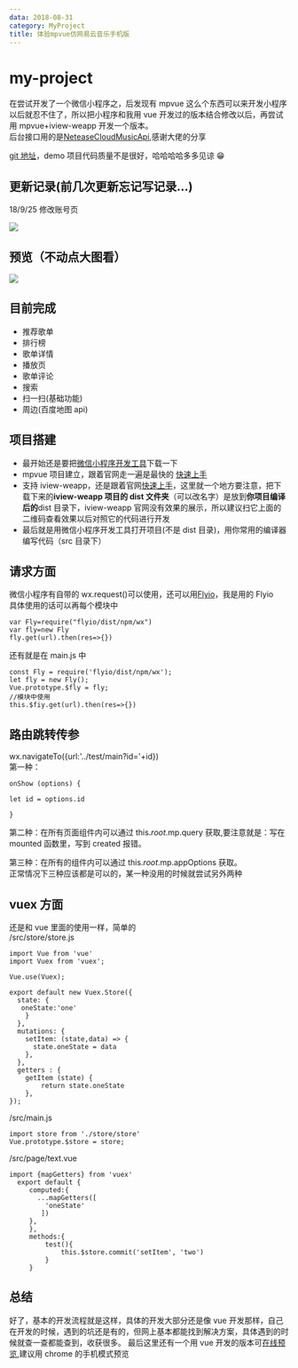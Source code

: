 ```yaml
---
data: 2018-08-31
category: MyProject
title: 体验mpvue仿网易云音乐手机版
---
```


# my-project

在尝试开发了一个微信小程序之，后发现有 mpvue 这么个东西可以来开发小程序以后就忍不住了，所以把小程序和我用 vue 开发过的版本结合修改以后，再尝试用 mpvue+iview-weapp 开发一个版本。  
后台接口用的是[NeteaseCloudMusicApi](https://binaryify.github.io/NeteaseCloudMusicApi/#/),感谢大佬的分享

[git 地址](https://github.com/lucaswww/my-project)，demo 项目代码质量不是很好，哈哈哈哈多多见谅 😁

## 更新记录(前几次更新忘记写记录...)

18/9/25 修改账号页

![](https://user-gold-cdn.xitu.io/2018/9/25/1660fd9094120d99?w=631&h=419&f=jpeg&s=62891)

## 预览（不动点大图看）

![](https://user-gold-cdn.xitu.io/2018/8/31/1658e1511bcb13fe?w=250&h=450&f=gif&s=4675839)

## 目前完成

- 推荐歌单
- 排行榜
- 歌单详情
- 播放页
- 歌单评论
- 搜索
- 扫一扫(基础功能)
- 周边(百度地图 api)

## 项目搭建

- 最开始还是要把[微信小程序开发工具](https://developers.weixin.qq.com/miniprogram/dev/devtools/download.html)下载一下
- mpvue 项目建立，跟着官网走一遍是最快的 [快速上手](http://mpvue.com/mpvue/quickstart/)
- 支持 iview-weapp，还是跟着官网[快速上手](https://weapp.iviewui.com/docs/guide/start)，这里就一个地方要注意，把下载下来的**iview-weapp 项目的 dist 文件夹**（可以改名字）是放到**你项目编译后的**dist 目录下，iview-weapp 官网没有效果的展示，所以建议扫它上面的二维码查看效果以后对照它的代码进行开发
- 最后就是用微信小程序开发工具打开项目(不是 dist 目录)，用你常用的编译器编写代码（src 目录下）

## 请求方面

微信小程序有自带的 wx.request()可以使用，还可以用[Flyio](https://wendux.github.io/dist/#/doc/flyio/readme)，我是用的 Flyio  
具体使用的话可以再每个模块中

```
var Fly=require("flyio/dist/npm/wx")
var fly=new Fly
fly.get(url).then(res=>{})
```

还有就是在 main.js 中

```
const Fly = require('flyio/dist/npm/wx');
let fly = new Fly();
Vue.prototype.$fly = fly;
//模块中使用
this.$fiy.get(url).then(res=>{})
```

## 路由跳转传参

wx.navigateTo({url:'../test/main?id='+id})  
第一种：

```
onShow (options) {

let id = options.id

}
```

第二种：在所有页面组件内可以通过 this.$root.$mp.query 获取,要注意就是：写在 mounted 函数里，写到 created 报错。

第三种：在所有的组件内可以通过 this.$root.$mp.appOptions 获取。  
正常情况下三种应该都是可以的，某一种没用的时候就尝试另外两种

## vuex 方面

还是和 vue 里面的使用一样，简单的  
/src/store/store.js

```
import Vue from 'vue'
import Vuex from 'vuex';

Vue.use(Vuex);

export default new Vuex.Store({
  state: {
   oneState:'one'
    }
  },
  mutations: {
    setItem: (state,data) => {
      state.oneState = data
    },
  },
  getters : {
    getItem (state) {
        return state.oneState
    },
});

```

/src/main.js

```
import store from './store/store'
Vue.prototype.$store = store;
```

/src/page/text.vue

```
import {mapGetters} from 'vuex'
  export default {
     computed:{
       ...mapGetters([
         'oneState'
        ])
     },
     },
     methods:{
         test(){
             this.$store.commit('setItem', 'two')
         }
     }
```

## 总结

好了，基本的开发流程就是这样，具体的开发大部分还是像 vue 开发那样，自己在开发的时候，遇到的坑还是有的，但网上基本都能找到解决方案，具体遇到的时候就查一查都能查到，收获很多。
最后这里还有一个用 vue 开发的版本可[在线预览](http://lucaswww.coding.me/my-music/dist/#/index/Music),建议用 chrome 的手机模式预览
